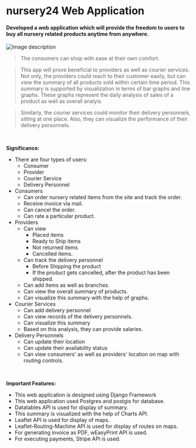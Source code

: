 # nursery24 Web Application

#### Developed a web application which will provide the freedom to users to buy all nursery related products anytime from anywhere.

![Image description](https://github.com/rkasale28/nursery24/blob/master/nursery24/static/images/banner1.png)

> The consumers can shop with ease at their own comfort.

> This app will prove beneficial to providers as well as courier services. Not only, the providers could reach to their customer easily, but can view the summary of all products sold within certain time period. This summary is supported by visualization in terms of bar graphs and line graphs. These graphs represent the daily analysis of sales of a product as well as overall analyis. 

> Similarly, the courier services could monitor their delivery personnels, sitting at one place. Also, they can visualize the performance of their delivery personnels.

<br />

**Significance:**
* There are four types of users:
  - Consumer
  - Provider
  - Courier Service
  - Delivery Personnel
* Consumers 
  - Can order nursery related items from the site and track the order. 
  - Receive invoice via mail. 
  - Can cancel the order. 
  - Can rate a particular product.
* Providers
  - Can view 
    - Placed items
    - Ready to Ship items
    - Not returned items
    - Cancelled items.
  - Can track the delivery personnel
    - Before Shipping the product
    - If the product gets cancelled, after the product has been shipped.
  - Can add items as well as branches. 
  - Can view the overall summary of products.
  - Can visualize this summary with the help of graphs.
* Courier Services
  - Can add delivery personnel
  - Can view records of the delivery personnels.
  - Can visualize this summary
  - Based on this analysis, they can provide salaries.
* Delivery Personnels
  - Can update their location
  - Can update their availability status
  - Can view consumers' as well as providers' location on map with routing controls.

<br />

**Important Features:**
* This web application is designed using Django Framework
* This web application used Postgres and postgis for database.
* Datatables API is used for display of summary.
* This summary is visualized with the help of Charts API.
* Leaflet API is used for display of maps.
* Leaflet-Routing-Machine API is used for display of routes on maps.
* For generating invoice as PDF, wEasyPrint API is used.
* For executing payments, Stripe API is used.
